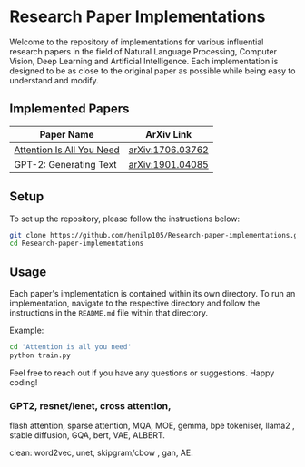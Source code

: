 # Research Paper Implementations

Welcome to the repository of implementations for various influential research papers in the field of Natural Language Processing, Computer Vision, Deep Learning and Artificial Intelligence. Each implementation is designed to be as close to the original paper as possible while being easy to understand and modify.

## Implemented Papers

| Paper Name | ArXiv Link |
|------------|------------|
| [Attention Is All You Need](./Attention%20is%20all%20you%20need) | [arXiv:1706.03762](https://arxiv.org/abs/1706.03762) |
| GPT-2: Generating Text | [arXiv:1901.04085](https://arxiv.org/abs/1901.04085) |

## Setup

To set up the repository, please follow the instructions below:

```bash
git clone https://github.com/henilp105/Research-paper-implementations.git
cd Research-paper-implementations
```

## Usage

Each paper's implementation is contained within its own directory. To run an implementation, navigate to the respective directory and follow the instructions in the `README.md` file within that directory. 

Example:
```bash
cd 'Attention is all you need'
python train.py
```

Feel free to reach out if you have any questions or suggestions. Happy coding!



### GPT2, resnet/lenet, cross attention, 
flash attention, sparse attention, MQA, MOE, 
gemma, bpe tokeniser, llama2 , stable diffusion, 
GQA, bert, VAE, ALBERT.

clean:
word2vec, unet, skipgram/cbow , gan, AE.
